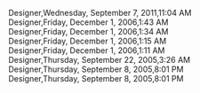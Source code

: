 ﻿Designer,Wednesday, September 7, 2011,11:04 AM  Designer,Friday, December 1, 2006,1:43 AM  Designer,Friday, December 1, 2006,1:34 AM  Designer,Friday, December 1, 2006,1:15 AM  Designer,Friday, December 1, 2006,1:11 AM  Designer,Thursday, September 22, 2005,3:26 AM  Designer,Thursday, September 8, 2005,8:01 PM  Designer,Thursday, September 8, 2005,8:01 PM